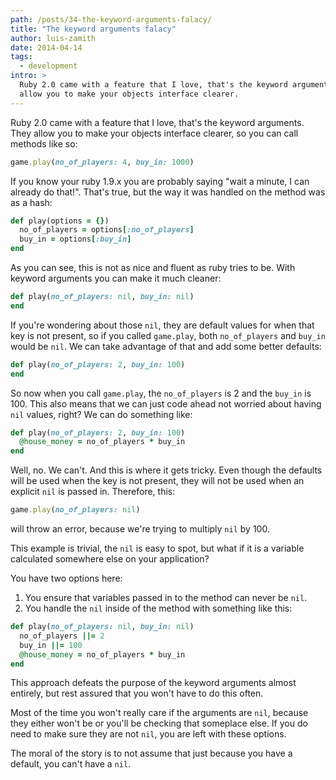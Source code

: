 ```yaml
---
path: /posts/34-the-keyword-arguments-falacy/
title: "The keyword arguments falacy"
author: luis-zamith
date: 2014-04-14
tags:
  - development
intro: >
  Ruby 2.0 came with a feature that I love, that's the keyword arguments. They
  allow you to make your objects interface clearer.
---
```


Ruby 2.0 came with a feature that I love, that's the keyword arguments. They allow you to make your objects interface clearer, so you can call methods like so:

```ruby
game.play(no_of_players: 4, buy_in: 1000)
```  

If you know your ruby 1.9.x you are probably saying "wait a minute, I can already do that!". That's true, but the way it was handled on the method was as a hash:

```ruby
def play(options = {})
  no_of_players = options[:no_of_players]
  buy_in = options[:buy_in]
end
```   

As you can see, this is not as nice and fluent as ruby tries to be. With keyword arguments you can make it much cleaner:

```ruby
def play(no_of_players: nil, buy_in: nil)
end
```  

If you're wondering about those `nil`, they are default values for when that key is not present, so if you called `game.play`, both `no_of_players` and `buy_in` would be `nil`. We can take advantage of that and add some better defaults:

```ruby
def play(no_of_players: 2, buy_in: 100)
end
```  

So now when you call `game.play`, the `no_of_players` is 2 and the `buy_in` is 100. This also means that we can just code ahead not worried about having `nil` values, right? We can do something like:

```ruby
def play(no_of_players: 2, buy_in: 100)
  @house_money = no_of_players * buy_in
end
```  

Well, no. We can't. And this is where it gets tricky. Even though the defaults will be used when the key is not present, they will not be used when an explicit `nil` is passed in. Therefore, this:

```ruby
game.play(no_of_players: nil)
```

will throw an error, because we're trying to multiply `nil` by 100.

This example is trivial, the `nil` is easy to spot, but what if it is a variable calculated somewhere else on your application?

You have two options here:

1. You ensure that variables passed in to the method can never be `nil`.
2. You handle the `nil` inside of the method with something like this:

```ruby
def play(no_of_players: nil, buy_in: nil)
  no_of_players ||= 2
  buy_in ||= 100
  @house_money = no_of_players * buy_in
end
```

This approach defeats the purpose of the keyword arguments almost entirely, but rest assured that you won't have to do this often. 

Most of the time you won't really care if the arguments are `nil`, because they either won't be or you'll be checking that someplace else. If you do need to make sure they are not `nil`, you are left with these options.

The moral of the story is to not assume that just because you have a default, you can't have a `nil`.
